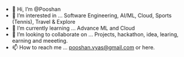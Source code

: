 - 👋 Hi, I’m @Pooshan
- 👀 I’m interested in ... Software Engineering, AI/ML, Cloud, Sports (Tennis), Travel & Explore
- 🌱 I’m currently learning ... Advance ML and Cloud
- 💞️ I’m looking to collaborate on ... Projects, hackathon, idea, learing, earning and meeeting. 
- 📫 How to reach me ... pooshan.vyas@gmail.com or here.

<!---
Pooshan/Pooshan is a ✨ special ✨ repository because its `README.md` (this file) appears on your GitHub profile.
You can click the Preview link to take a look at your changes.
--->
